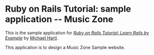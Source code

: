 # Ruby on Rails Tutorial: sample application -- Music Zone

This is the sample application for
[*Ruby on Rails Tutorial: Learn Rails by Example*](http://railstutorial.org/)
by [Michael Hartl](http://michaelhartl.com/).

This application is to design a Music Zone Sample website.